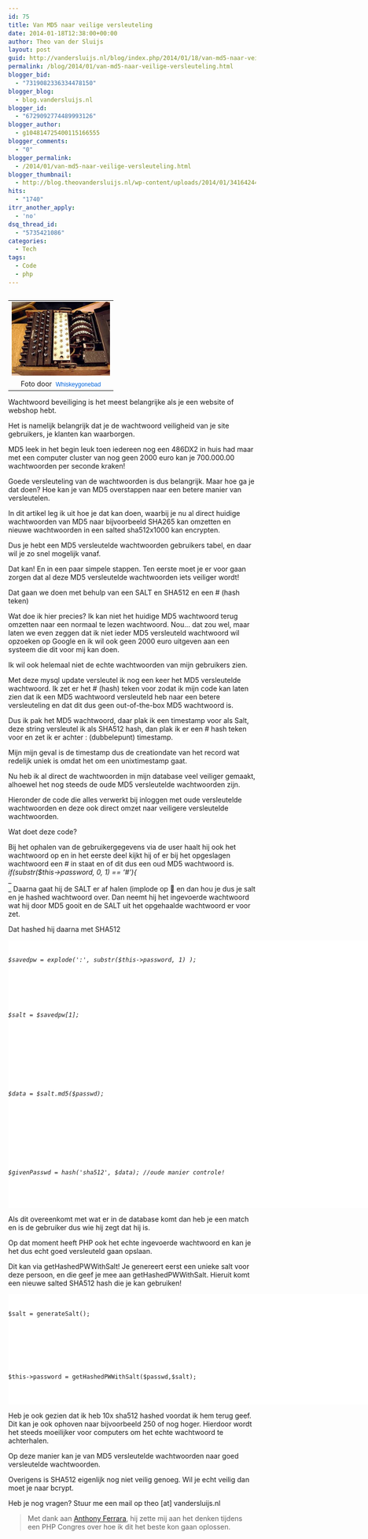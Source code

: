 ```yaml
---
id: 75
title: Van MD5 naar veilige versleuteling
date: 2014-01-18T12:38:00+00:00
author: Theo van der Sluijs
layout: post
guid: http://vandersluijs.nl/blog/index.php/2014/01/18/van-md5-naar-veilige-versleuteling/
permalink: /blog/2014/01/van-md5-naar-veilige-versleuteling.html
blogger_bid:
  - "7319082336334478150"
blogger_blog:
  - blog.vandersluijs.nl
blogger_id:
  - "6729092774489993126"
blogger_author:
  - g104814725400115166555
blogger_comments:
  - "0"
blogger_permalink:
  - /2014/01/van-md5-naar-veilige-versleuteling.html
blogger_thumbnail:
  - http://blog.theovandersluijs.nl/wp-content/uploads/2014/01/34164244_d529aee319_m.jpg
hits:
  - "1740"
itrr_another_apply:
  - 'no'
dsq_thread_id:
  - "5735421086"
categories:
  - Tech
tags:
  - Code
  - php
---
```

<table cellpadding="0" cellspacing="0" style="float: left; margin-right: 1em; text-align: left;">
  <tr>
    <td style="text-align: center;">
      <a href="/images/2014/01/34164244_d529aee319_m.jpg" style="clear: left; margin-bottom: 1em; margin-left: auto; margin-right: auto;"><img border="0" src="/images/2014/01/34164244_d529aee319_m.jpg" height="150" width="200" /></a>
    </td>
  </tr>
  
  <tr>
    <td style="text-align: center;">
      Foto door&nbsp;&nbsp;<a href="http://www.flickr.com/photos/badwsky/" style="background-color: #fefefe; color: #0063dc; font-family: Arial, Helvetica, sans-serif; font-size: 12px; line-height: 18px; text-align: left; text-decoration: none;">Whiskeygonebad</a>
    </td>
  </tr>
</table>

Wachtwoord beveiliging is het meest belangrijke als je een website of webshop hebt.

Het is namelijk belangrijk dat je de wachtwoord veiligheid van je site gebruikers, je klanten kan waarborgen.

MD5 leek in het begin leuk toen iedereen nog een 486DX2 in huis had maar met een computer cluster van nog geen 2000 euro kan je 700.000.00 wachtwoorden per seconde kraken!

Goede versleuteling van de wachtwoorden is dus belangrijk. Maar hoe ga je dat doen? Hoe kan je van MD5 overstappen naar een betere manier van versleutelen.

In dit artikel leg ik uit hoe je dat kan doen, waarbij je nu al direct huidige wachtwoorden van MD5 naar bijvoorbeeld SHA265 kan omzetten en nieuwe wachtwoorden in een salted sha512x1000 kan encrypten.  
<!--more-->

Dus je hebt een MD5 versleutelde wachtwoorden gebruikers tabel, en daar wil je zo snel mogelijk vanaf.

Dat kan! En in een paar simpele stappen. Ten eerste moet je er voor gaan zorgen dat al deze MD5 versleutelde wachtwoorden iets veiliger wordt!

Dat gaan we doen met behulp van een SALT en SHA512 en een # (hash teken)

Wat doe ik hier precies? Ik kan niet het huidige MD5 wachtwoord terug omzetten naar een normaal te lezen wachtwoord. Nou&#8230; dat zou wel, maar laten we even zeggen dat ik niet ieder MD5 versleuteld wachtwoord wil opzoeken op Google en ik wil ook geen 2000 euro uitgeven aan een systeem die dit voor mij kan doen.

Ik wil ook helemaal niet de echte wachtwoorden van mijn gebruikers zien.

Met deze mysql update versleutel ik nog een keer het MD5 versleutelde wachtwoord. Ik zet er het # (hash) teken voor zodat ik mijn code kan laten zien dat ik een MD5 wachtwoord versleuteld heb naar een betere versleuteling en dat dit dus geen out-of-the-box MD5 wachtwoord is.

Dus ik pak het MD5 wachtwoord, daar plak ik een timestamp voor als Salt, deze string versleutel ik als SHA512 hash, dan plak ik er een # hash teken voor en zet ik er achter : (dubbelepunt) timestamp.

Mijn mijn geval is de timestamp dus de creationdate van het record wat redelijk uniek is omdat het om een unixtimestamp gaat.

Nu heb ik al direct de wachtwoorden in mijn database veel veiliger gemaakt, alhoewel het nog steeds de oude MD5 versleutelde wachtwoorden zijn.

Hieronder de code die alles verwerkt bij inloggen met oude versleutelde wachtwoorden en deze ook direct omzet naar veiligere versleutelde wachtwoorden.

Wat doet deze code?

Bij het ophalen van de gebruikergegevens via de user haalt hij ook het wachtwoord op en in het eerste deel kijkt hij of er bij het opgeslagen wachtwoord een # in staat en of dit dus een oud MD5 wachtwoord is.  
_if(substr($this->password, 0, 1) == &#8216;#&#8217;){_  
_  
_ Daarna gaat hij de SALT er af halen (implode op 🙂 en dan hou je dus je salt en je hashed wachtwoord over. Dan neemt hij het ingevoerde wachtwoord wat hij door MD5 gooit en de SALT uit het opgehaalde wachtwoord er voor zet.

Dat hashed hij daarna met SHA512

<pre style="background-color: white; font-size: 12px; line-height: 16px; padding: 0px; width: 744px;"><div>
  <br /><i>$saved<em>pw = explode(':', substr($this->password, 1) );</i></div><br />
  
  <div>
    <br /><i>$salt = $saved</em>pw[1];</i>
  </div>
  
  <br />
  
  <div>
    <br /><i>$data = $salt.md5($passwd);</i>
  </div>
  
  <br />
  
  <div>
    <br /><i>$givenPasswd = hash('sha512', $data); //oude manier controle!</i>
  </div>
  
  <br /></pre>
  
  
  <p>
    Als dit overeenkomt met wat er in de database komt dan heb je een match en is de gebruiker dus wie hij zegt dat hij is.
  </p>
  
  
  <p>
    Op dat moment heeft PHP ook het echte ingevoerde wachtwoord en kan je het dus echt goed versleuteld gaan opslaan.
  </p>
  
  
  <p>
    Dit kan via getHashedPWWithSalt! Je genereert eerst een unieke salt voor deze persoon, en die geef je mee aan getHashedPWWithSalt. Hieruit komt een nieuwe salted SHA512 hash die je kan gebruiken!
  </p>
  
  
  <pre style="background-color: white; font-size: 12px; line-height: 16px; padding: 0px; width: 744px;"><div>
  <br />$salt = generateSalt();
</div>

<br />

<div>
  <br />$this-&gt;password = getHashedPWWithSalt($passwd,$salt);
</div>

<br /></pre>
  
  
  <p>
    Heb je ook gezien dat ik heb 10x sha512 hashed voordat ik hem terug geef. Dit kan je ook ophoven naar bijvoorbeeld 250 of nog hoger. Hierdoor wordt het steeds moeilijker voor computers om het echte wachtwoord te achterhalen.
  </p>
  
  
  <p>
    Op deze manier kan je van MD5 versleutelde wachtwoorden naar goed versleutelde wachtwoorden.
  </p>
  
  
  <p>
    Overigens is SHA512 eigenlijk nog niet veilig genoeg. Wil je echt veilig dan moet je naar bcrypt.
  </p>
  
  
  <p>
    Heb je nog vragen? Stuur me een mail op theo [at] vandersluijs.nl
  </p>
  
  
  <blockquote>
    <p>
      Met dank aan <a href="http://blog.ircmaxell.com/" target="_blank">Anthony Ferrara</a>, hij zette mij aan het denken tijdens een PHP Congres over hoe ik dit het beste kon gaan oplossen.
    </p>
  </blockquote>